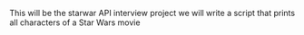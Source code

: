This will be the starwar API interview project 
we will write a script that prints all characters of a Star Wars movie